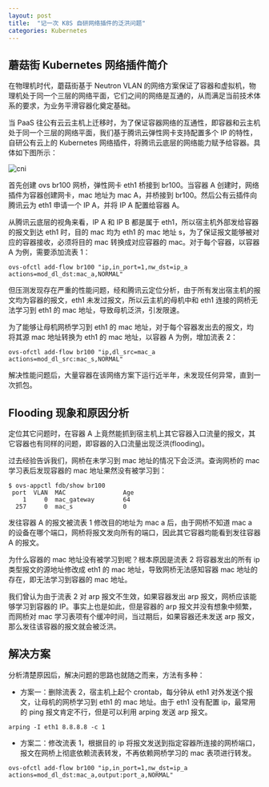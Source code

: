 ```yaml
---
layout: post
title:  "记一次 K8S 自研网络插件的泛洪问题"
categories: Kubernetes
---
```


## 蘑菇街 Kubernetes 网络插件简介

在物理机时代，蘑菇街基于 Neutron VLAN 的网络方案保证了容器和虚拟机，物理机处于同一个三层的网络平面，它们之间的网络是互通的，从而满足当前技术体系的要求，为业务平滑容器化奠定基础。

当 PaaS 往公有云云主机上迁移时，为了保证容器网络的互通性，即容器和云主机处于同一个三层的网络平面，我们基于腾讯云弹性网卡支持配置多个 IP 的特性，自研公有云上的 Kubernetes 网络插件，将腾讯云底层的网络能力赋予给容器。具体如下图所示：

![cni](http://wsfdl.oss-cn-qingdao.aliyuncs.com/mogu-k8s-cni.png)

首先创建 ovs br100 网桥，弹性网卡 eth1 桥接到 br100。当容器 A 创建时，网络插件为容器创建网卡，mac 地址为 mac A，并桥接到 br100。然后公有云插件向腾讯云为 eth1 申请一个 IP A，并将 IP A 配置给容器 A。

从腾讯云底层的视角来看，IP A 和 IP B 都是属于 eth1，所以宿主机外部发给容器的报文到达 eth1 时，目的 mac 均为 eth1 的 mac 地址 s，为了保证报文能够被对应的容器接收，必须将目的 mac 转换成对应容器的 mac。对于每个容器，以容器 A 为例，需要添加流表 1：

```
ovs-ofctl add-flow br100 "ip,in_port=1,nw_dst=ip_a actions=mod_dl_dst:mac_a,NORMAL"
```

但压测发现存在严重的性能问题，经和腾讯云定位分析，由于所有发出宿主机的报文均为容器的报文，eth1 未发过报文，所以云主机的母机中和 eth1 连接的网桥无法学习到 eth1 的 mac 地址，导致母机泛洪，引发限速。

为了能够让母机网桥学习到 eth1 的 mac 地址，对于每个容器发出去的报文，均将其源 mac 地址转换为 eth1 的 mac 地址，以容器 A 为例，增加流表 2：

```
ovs-ofctl add-flow br100 "ip,dl_src=mac_a actions=mod_dl_src:mac_s,NORMAL"
```

解决性能问题后，大量容器在该网络方案下运行近半年，未发现任何异常，直到一次抓包。

## Flooding 现象和原因分析

定位其它问题时，在容器 A 上竟然能抓到宿主机上其它容器入口流量的报文，其它容器也有同样的问题，即容器的入口流量出现泛洪(flooding)。

过去经验告诉我们，网桥在未学习到 mac 地址的情况下会泛洪。查询网桥的 mac 学习表后发现容器的 mac 地址果然没有被学习到：

```
$ ovs-appctl fdb/show br100
 port  VLAN  MAC                Age
    1     0  mac_gateway        64
  257     0  mac_s              0
```

发往容器 A 的报文被流表 1 修改目的地址为 mac a 后，由于网桥不知道 mac a 的设备在哪个端口，网桥将报文发向所有的端口，因此其它容器均能看到发往容器 A 的报文。

为什么容器的 mac 地址没有被学习到呢？根本原因是流表 2 将容器发出的所有 ip 类型报文的源地址修改成 eth1 的 mac 地址，导致网桥无法感知容器 mac 地址的存在，即无法学习到容器的 mac 地址。

我们曾认为由于流表 2 对 arp 报文不生效，如果容器发出 arp 报文，网桥应该能够学习到容器的 IP。事实上也是如此，但是容器的 arp 报文并没有想象中频繁，而网桥对 mac 学习表项有个缓冲时间，当过期后，如果容器还未发送 arp 报文，那么发往该容器的报文就会被泛洪。

## 解决方案

分析清楚原因后，解决问题的思路也就随之而来，方法有多种：

- 方案一：删除流表 2，宿主机上起个 crontab，每分钟从 eth1 对外发送个报文，让母机的网桥学习到 eth1 的 mac 地址。由于 eth1 没有配置 ip，最常用的 ping 报文肯定不行，但是可以利用 arping 发送 arp 报文。

```
arping -I eth1 8.8.8.8 -c 1
```

- 方案二：修改流表 1，根据目的 ip 将报文发送到指定容器所连接的网桥端口，报文在网桥上彻底依赖流表转发，不再依赖网桥学习的 mac 表项进行转发。

```
ovs-ofctl add-flow br100 "ip,in_port=1,nw_dst=ip_a actions=mod_dl_dst:mac_a,output:port_a,NORMAL"
```